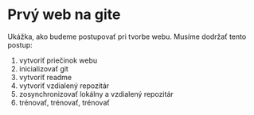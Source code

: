 # Prvý web na gite
Ukážka, ako budeme postupovať pri tvorbe webu.
Musíme dodržať tento postup:
1. vytvoriť priečinok webu
2. inicializovať git
3. vytvoriť readme 
4. vytvoriť vzdialený repozitár
5. zosynchronizovať lokálny a vzdialený repozitár
6. trénovať, trénovať, trénovať


